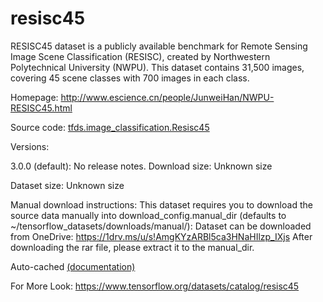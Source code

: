 # resisc45
RESISC45 dataset is a publicly available benchmark for Remote Sensing Image Scene Classification (RESISC), created by Northwestern Polytechnical University (NWPU). This dataset contains 31,500 images, covering 45 scene classes with 700 images in each class.

Homepage: http://www.escience.cn/people/JunweiHan/NWPU-RESISC45.html

Source code: [tfds.image_classification.Resisc45](https://github.com/tensorflow/datasets/tree/master/tensorflow_datasets/image_classification/resisc45.py)

Versions:

3.0.0 (default): No release notes.
Download size: Unknown size

Dataset size: Unknown size

Manual download instructions: This dataset requires you to download the source data manually into download_config.manual_dir (defaults to ~/tensorflow_datasets/downloads/manual/):
Dataset can be downloaded from OneDrive: https://1drv.ms/u/s!AmgKYzARBl5ca3HNaHIlzp_IXjs After downloading the rar file, please extract it to the manual_dir.

Auto-cached [(documentation)](https://www.tensorflow.org/datasets/performances#auto-caching)

For More Look: https://www.tensorflow.org/datasets/catalog/resisc45 
